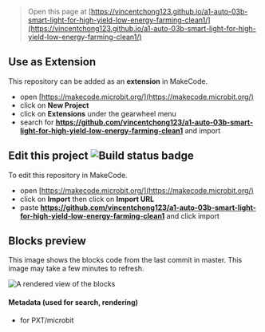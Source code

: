 
> Open this page at [https://vincentchong123.github.io/a1-auto-03b-smart-light-for-high-yield-low-energy-farming-clean1/](https://vincentchong123.github.io/a1-auto-03b-smart-light-for-high-yield-low-energy-farming-clean1/)

## Use as Extension

This repository can be added as an **extension** in MakeCode.

* open [https://makecode.microbit.org/](https://makecode.microbit.org/)
* click on **New Project**
* click on **Extensions** under the gearwheel menu
* search for **https://github.com/vincentchong123/a1-auto-03b-smart-light-for-high-yield-low-energy-farming-clean1** and import

## Edit this project ![Build status badge](https://github.com/vincentchong123/a1-auto-03b-smart-light-for-high-yield-low-energy-farming-clean1/workflows/MakeCode/badge.svg)

To edit this repository in MakeCode.

* open [https://makecode.microbit.org/](https://makecode.microbit.org/)
* click on **Import** then click on **Import URL**
* paste **https://github.com/vincentchong123/a1-auto-03b-smart-light-for-high-yield-low-energy-farming-clean1** and click import

## Blocks preview

This image shows the blocks code from the last commit in master.
This image may take a few minutes to refresh.

![A rendered view of the blocks](https://github.com/vincentchong123/a1-auto-03b-smart-light-for-high-yield-low-energy-farming-clean1/raw/master/.github/makecode/blocks.png)

#### Metadata (used for search, rendering)

* for PXT/microbit
<script src="https://makecode.com/gh-pages-embed.js"></script><script>makeCodeRender("{{ site.makecode.home_url }}", "{{ site.github.owner_name }}/{{ site.github.repository_name }}");</script>
